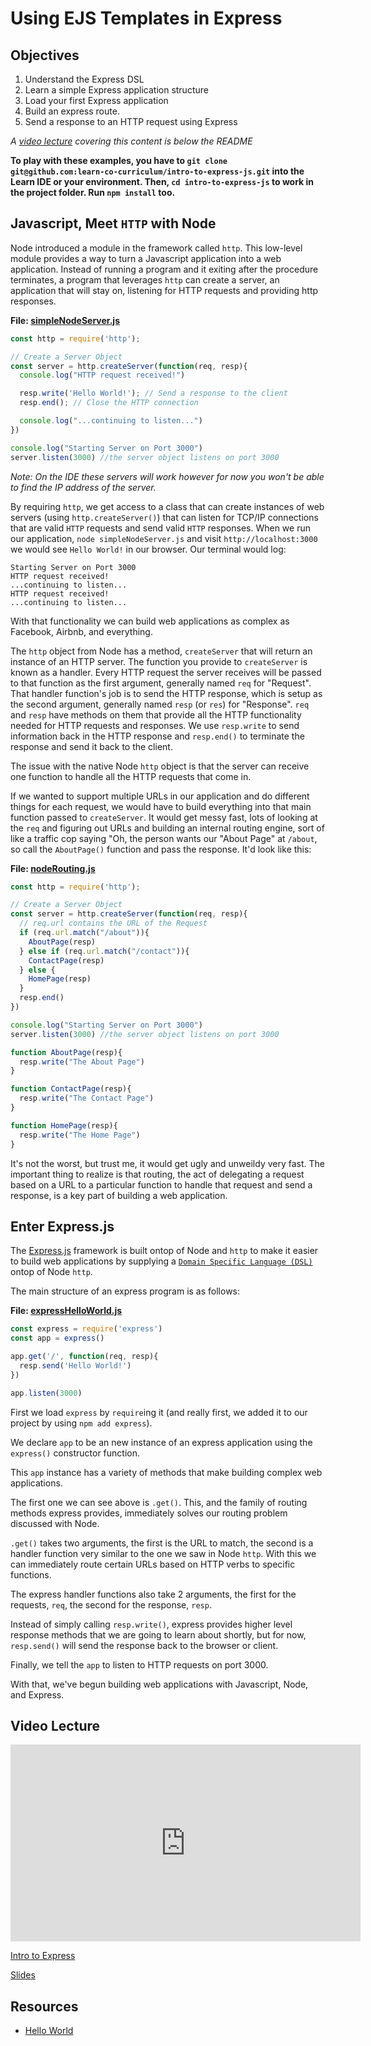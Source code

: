 # Using EJS Templates in Express

## Objectives

1. Understand the Express DSL
2. Learn a simple Express application structure
3. Load your first Express application
4. Build an express route.
5. Send a response to an HTTP request using Express

_A [video lecture](#video-lecture) covering this content is below the README_

**To play with these examples, you have to `git clone git@github.com:learn-co-curriculum/intro-to-express-js.git` into the Learn IDE or your environment. Then, `cd intro-to-express-js` to work in the project folder. Run `npm install` too.**

## Javascript, Meet `HTTP` with Node

Node introduced a module in the framework called `http`. This low-level module provides a way to turn a Javascript application into a web application. Instead of running a program and it exiting after the procedure terminates, a program that leverages `http` can create a server, an application that will stay on, listening for HTTP requests and providing http responses.

**File: [simpleNodeServer.js](https://github.com/learn-co-curriculum/intro-to-express-js/blob/master/simpleNodeServer.js)**
```js
const http = require('http');

// Create a Server Object
const server = http.createServer(function(req, resp){
  console.log("HTTP request received!")

  resp.write('Hello World!'); // Send a response to the client
  resp.end(); // Close the HTTP connection

  console.log("...continuing to listen...")
})

console.log("Starting Server on Port 3000")
server.listen(3000) //the server object listens on port 3000
```

_Note: On the IDE these servers will work however for now you won't be able to find the IP address of the server._

By requiring `http`, we get access to a class that can create instances of web servers (using `http.createServer()`) that can listen for TCP/IP connections that are valid `HTTP` requests and send valid `HTTP` responses. When we run our application, `node simpleNodeServer.js` and visit `http://localhost:3000` we would see `Hello World!` in our browser. Our terminal would log:

```
Starting Server on Port 3000
HTTP request received!
...continuing to listen...
HTTP request received!
...continuing to listen...
```

With that functionality we can build web applications as complex as Facebook, Airbnb, and everything.

The `http` object from Node has a method, `createServer` that will return an instance of an HTTP server. The function you provide to `createServer` is known as a handler. Every HTTP request the server receives will be passed to that function as the first argument, generally named `req` for "Request". That handler function's job is to send the HTTP response, which is setup as the second argument, generally named `resp` (or `res`) for "Response". `req` and `resp` have methods on them that provide all the HTTP functionality needed for HTTP requests and responses. We use `resp.write` to send information back in the HTTP response and `resp.end()` to terminate the response and send it back to the client.

The issue with the native Node `http` object is that the server can receive one function to handle all the HTTP requests that come in.

If we wanted to support multiple URLs in our application and do different things for each request, we would have to build everything into that main function passed to `createServer`. It would get messy fast, lots of looking at the `req` and figuring out URLs and building an internal routing engine, sort of like a traffic cop saying "Oh, the person wants our "About Page" at `/about`, so call the `AboutPage()` function and pass the response. It'd look like this:

**File: [nodeRouting.js](https://github.com/learn-co-curriculum/intro-to-express-js/blob/master/nodeRouting.js)**
```js
const http = require('http');

// Create a Server Object
const server = http.createServer(function(req, resp){
  // req.url contains the URL of the Request
  if (req.url.match("/about")){
    AboutPage(resp)
  } else if (req.url.match("/contact")){
    ContactPage(resp)
  } else {
    HomePage(resp)
  }
  resp.end()
})

console.log("Starting Server on Port 3000")
server.listen(3000) //the server object listens on port 3000

function AboutPage(resp){
  resp.write("The About Page")
}

function ContactPage(resp){
  resp.write("The Contact Page")
}

function HomePage(resp){
  resp.write("The Home Page")
}
```

It's not the worst, but trust me, it would get ugly and unweildy very fast. The important thing to realize is that routing, the act of delegating a request based on a URL to a particular function to handle that request and send a response, is a key part of building a web application.

## Enter Express.js

The [Express.js](https://expressjs.com/) framework is built ontop of Node and `http` to make it easier to build web applications by supplying a [`Domain Specific Language (DSL)`](https://en.wikipedia.org/wiki/Domain-specific_language) ontop of Node `http`.

The main structure of an express program is as follows:

**File: [expressHelloWorld.js](https://github.com/learn-co-curriculum/intro-to-express-js/blob/master/expressHelloWorld.js)**
```js
const express = require('express')
const app = express()

app.get('/', function(req, resp){
  resp.send('Hello World!')
})

app.listen(3000)
```

First we load `express` by `require`ing it (and really first, we added it to our project by using `npm add express`).

We declare `app` to be an new instance of an express application using the `express()` constructor function.

This `app` instance has a variety of methods that make building complex web applications.

The first one we can see above is `.get()`. This, and the family of routing methods express provides, immediately solves our routing problem discussed with Node.

`.get()` takes two arguments, the first is the URL to match, the second is a handler function very similar to the one we saw in Node `http`. With this we can immediately route certain URLs based on HTTP verbs to specific functions. 

The express handler functions also take 2 arguments, the first for the requests, `req`, the second for the response, `resp`.

Instead of simply calling `resp.write()`, express provides higher level response methods that we are going to learn about shortly, but for now, `resp.send()` will send the response back to the browser or client.

Finally, we tell the `app` to listen to HTTP requests on port 3000.

With that, we've begun building web applications with Javascript, Node, and Express.

## Video Lecture

<iframe width="560" height="315" src="https://www.youtube.com/embed/FldgdcaYFXE?rel=0&modestbranding=1" frameborder="0" allowfullscreen></iframe><p><a href="https://youtu.be/FldgdcaYFXE">Intro to Express</a></p>

[Slides](https://docs.google.com/presentation/d/1cqqONyI0s3dnwzKmK34MMvQmh31mQrZ0mj7Pw_c-PBg/edit#slide=id.g287cb3bd88_0_12)

## Resources 

* [Hello World](https://expressjs.com/en/starter/hello-world.html)